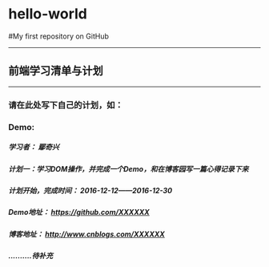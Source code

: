 # hello-world
#My first repository on GitHub
***
## 前端学习清单与计划 ##
***
### 请在此处写下自己的计划，如： 
### Demo:
##### 学习者： 鄢奇兴
##### 计划一：学习DOM操作，并完成一个Demo，和在博客园写一篇心得记录下来
##### 计划开始，完成时间： 2016-12-12——2016-12-30
##### Demo地址： https://github.com/XXXXXX
##### 博客地址：   http://www.cnblogs.com/XXXXXX
##### ..........待补充